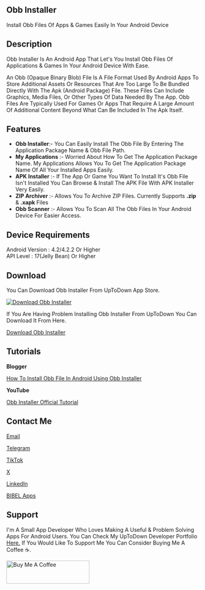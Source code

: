 <!DOCTYPE html>
<html lang="en">
<head>
</head>
<body>

<h2>Obb Installer</h2>

Install Obb Files Of Apps &amp; Games Easily In Your Android Device

<h2>Description</h2>

<p>
 Obb Installer Is An Android App That Let's You Install Obb Files Of Applications & Games In Your Android Device With Ease.

An Obb (Opaque Binary Blob) File Is A File Format Used By Android Apps To Store Additional Assets Or Resources That Are Too Large To Be Bundled Directly With The Apk (Android Package) File. These Files Can Include Graphics, Media Files, Or Other Types Of Data Needed By The App. Obb Files Are Typically Used For Games Or Apps That Require A Large Amount Of Additional Content Beyond What Can Be Included In The Apk Itself.

<h2>Features</h2>

 <ul>
 <li><b>Obb Installer</b>:- You Can Easily Install The Obb File By Entering The Application Package Name & Obb File Path.</li>

<li><b>My Applications</b> :- Worried About How To Get The Application Package Name. My Applications Allows You To Get The Application Package Name Of All Your Installed Apps Easily.</li>

<li><b>APK Installer</b> :- If The App Or Game You Want To Install It's Obb File Isn't Installed You Can Browse & Install The APK File With APK Installer Very Easily.</li>

<li><b>ZIP Archiver</b> :- Allows You To Archive ZIP Files. Currently Supports <b>.zip</b> & <b>.xapk</b> Files</li>

<li><b>Obb Scanner</b> :- Allows You To Scan All The Obb Files In Your Android Device For Easier Access.</li>
</ul>

<h2>Device Requirements</h2>

Android Version : 4.2/4.2.2 Or Higher<br>
API Level : 17(Jelly Bean) Or Higher<br>
<h2>Download</h2>

You Can Download Obb Installer From UpToDown App Store.

<a href='https://obb-installer.en.uptodown.com/android' title='Download Obb Installer' >
                <img src='https://stc.utdstc.com/img/mediakit/download-gio-big-b.png' alt='Download Obb Installer'>
                </a>

If You Are Having Problem Installing Obb Installer From UpToDown You Can Download It From Here.

<a href="https://github.com/user-attachments/files/16101779/Obb.Installer_4.0.zip">Download Obb Installer</a>

<h2>Tutorials</h2>

<b>Blogger</b>

<a href="http://bibelapps2016.blogspot.com/2024/04/how-to-install-obb-file-in-android.html">How To Install Obb File In Android Using Obb Installer</a>

<b>YouTube</b>

<a href="https://youtu.be/MamYFlIT0Es">Obb Installer Official Tutorial</a>

<h2>Contact Me</h2>

<a href="mailto: bibelmek@Gmail.com">Email</a>

<a href="https://t.me/SE_BIBEL_MEK">Telegram</a>

<a href="https://tiktok.com/@se_bibel_mek">TikTok</a>

<a href="https://x.com/SE_BIBEL_MEK">X</a>

<a href="https://www.linkedin.com/in/biruk-belihu-3355922a0?utm_source=share&utm_campaign=share_via&utm_content=profile&utm_medium=android_app">LinkedIn</a>

<a href="https://linktr.ee/bibel_apps">BIBEL Apps</a>

<h2>Support</h2>

I'm A Small App Developer Who Loves Making A Useful & Problem Solving Apps For Android Users. You Can Check My UpToDown Developer Portfolio <a href="https://en.uptodown.com/developer/bibel-apps">Here.</a> If You Would Like To Support Me You Can Consider Buying Me A Coffee ☕.

<a href="https://www.buymeacoffee.com/birukbelihumekonnen" target="_blank"><img src="https://cdn.buymeacoffee.com/buttons/v2/default-yellow.png" alt="Buy Me A Coffee" style="height: 60px !important;width: 217px !important;"></a>
</body>
</html>	
